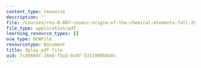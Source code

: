 ```yaml
---
content_type: resource
description: ''
file: /courses/res-8-007-cosmic-origin-of-the-chemical-elements-fall-2019/7c85684f26ebf5a3bc8f531199050a5c_QTJuzevTGkQ.pdf
file_type: application/pdf
learning_resource_types: []
ocw_type: OCWFile
resourcetype: Document
title: 3play pdf file
uid: 7c85684f-26eb-f5a3-bc8f-531199050a5c
---
```

